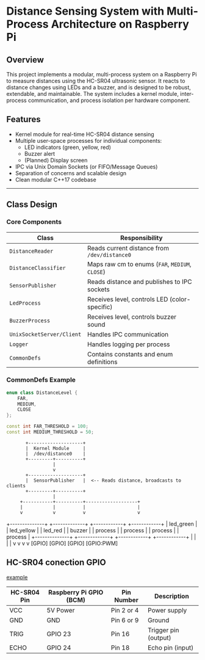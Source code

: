 # Distance Sensing System with Multi-Process Architecture on Raspberry Pi

## Overview
This project implements a modular, multi-process system on a Raspberry Pi to measure distances using the HC-SR04 ultrasonic sensor. It reacts to distance changes using LEDs and a buzzer, and is designed to be robust, extendable, and maintainable. The system includes a kernel module, inter-process communication, and process isolation per hardware component.

## Features
- Kernel module for real-time HC-SR04 distance sensing
- Multiple user-space processes for individual components:
  - LED indicators (green, yellow, red)
  - Buzzer alert
  - (Planned) Display screen
- IPC via Unix Domain Sockets (or FIFO/Message Queues)
- Separation of concerns and scalable design
- Clean modular C++17 codebase

---

## Class Design

### Core Components
| Class | Responsibility |
|-------|----------------|
| `DistanceReader` | Reads current distance from `/dev/distance0` |
| `DistanceClassifier` | Maps raw cm to enums (`FAR`, `MEDIUM`, `CLOSE`) |
| `SensorPublisher` | Reads distance and publishes to IPC sockets |
| `LedProcess` | Receives level, controls LED (color-specific) |
| `BuzzerProcess` | Receives level, controls buzzer sound |
| `UnixSocketServer/Client` | Handles IPC communication |
| `Logger` | Handles logging per process |
| `CommonDefs` | Contains constants and enum definitions |

### CommonDefs Example
```cpp
enum class DistanceLevel {
    FAR,
    MEDIUM,
    CLOSE
};

const int FAR_THRESHOLD = 100;
const int MEDIUM_THRESHOLD = 50;
```


           +--------------------+
           |  Kernel Module     |
           |  /dev/distance0    |
           +---------+----------+
                     |
                     v
           +--------------------+
           |  SensorPublisher   |  <-- Reads distance, broadcasts to clients
           +---------+----------+
                     |
         +-----------+----------+-------------------+
         |           |          |                   |
         v           v          v                   v
+--------------+ +-------------+ +------------+ +------------+
| led_green    | | led_yellow  | | led_red    | | buzzer     |
| process      | | process     | | process    | | process    |
+--------------+ +-------------+ +------------+ +------------+
     |                |               |             |
     v                v               v             v
    [GPIO]          [GPIO]         [GPIO]        [GPIO:PWM]



## HC-SR04 conection GPIO 
[example](https://pimylifeup.com/raspberry-pi-distance-sensor/)

| HC-SR04 Pin | Raspberry Pi GPIO (BCM) | Pin Number  | Description          |
|-------------|--------------------------|------------|----------------------|
| VCC         | 5V Power                 | Pin 2 or 4 | Power supply         |
| GND         | GND                      | Pin 6 or 9 | Ground               |
| TRIG        | GPIO 23                  | Pin 16     | Trigger pin (output) |
| ECHO        | GPIO 24                  | Pin 18     | Echo pin (input)     |
